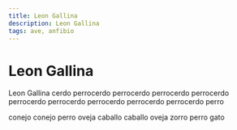 ```yaml
---
title: Leon Gallina
description: Leon Gallina
tags: ave, anfibio
---
```


# Leon Gallina

Leon Gallina cerdo perrocerdo perrocerdo perrocerdo perrocerdo perrocerdo perrocerdo perrocerdo perrocerdo perrocerdo perro

conejo conejo perro oveja caballo caballo oveja zorro perro gato